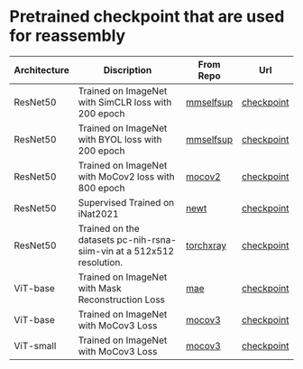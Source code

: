 # Pretrained checkpoint that are used for reassembly

| Architecture  | Discription  | From Repo |  Url |  
|---|---|---|---|
|  ResNet50 |  Trained on ImageNet with SimCLR loss with 200 epoch | [mmselfsup](https://github.com/open-mmlab/mmselfsup/blob/master/docs/en/model_zoo.md)  | [checkpoint](https://download.openmmlab.com/mmselfsup/simclr/simclr_resnet50_8xb32-coslr-200e_in1k_20220428-46ef6bb9.pth)  |  
|  ResNet50 |  Trained on ImageNet with BYOL loss with 200 epoch | [mmselfsup](https://github.com/open-mmlab/mmselfsup/blob/master/docs/en/model_zoo.md)  | [checkpoint](https://download.openmmlab.com/mmselfsup/byol/byol_resnet50_8xb32-accum16-coslr-200e_in1k_20220225-5c8b2c2e.pth)  |  
|  ResNet50 |  Trained on ImageNet with MoCov2 loss with 800 epoch  |  [mocov2](https://github.com/facebookresearch/moco) |  [checkpoint](https://dl.fbaipublicfiles.com/moco/moco_checkpoints/moco_v2_800ep/moco_v2_800ep_pretrain.pth.tar) |  
|  ResNet50 |  Supervised Trained on iNat2021  |  [newt](https://github.com/visipedia/newt/tree/main/benchmark) |  [checkpoint](https://cornell.box.com/s/bnyhq5lwobu6fgjrub44zle0pyjijbmw) |  
| ResNet50  | Trained on the datasets pc-nih-rsna-siim-vin at a 512x512 resolution.  | [torchxray](https://github.com/mlmed/torchxrayvision)  | [checkpoint](https://github.com/mlmed/torchxrayvision/releases/download/v1/pc-nih-rsna-siim-vin-resnet50-test512-e400-state.pt)  |  
|  ViT-base |  Trained on ImageNet with Mask Reconstruction Loss  |  [mae](https://github.com/facebookresearch/mae) |  [checkpoint](https://dl.fbaipublicfiles.com/mae/pretrain/mae_pretrain_vit_base.pth) |  
|  ViT-base |  Trained on ImageNet with MoCov3 Loss  |  [mocov3](https://github.com/facebookresearch/moco-v3/blob/main/CONFIG.md) |  [checkpoint](https://dl.fbaipublicfiles.com/moco-v3/vit-b-300ep/vit-b-300ep.pth.tar) |  
|  ViT-small |  Trained on ImageNet with MoCov3 Loss  |  [mocov3](https://github.com/facebookresearch/moco-v3/blob/main/CONFIG.md) |  [checkpoint](https://dl.fbaipublicfiles.com/moco-v3/vit-s-300ep/vit-s-300ep.pth.tar) |  